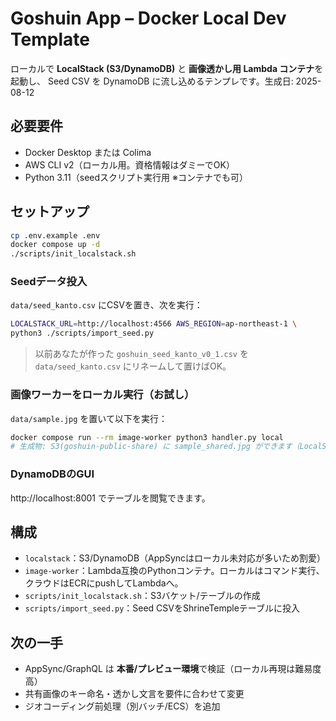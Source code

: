 # Goshuin App – Docker Local Dev Template

ローカルで **LocalStack (S3/DynamoDB)** と **画像透かし用 Lambda コンテナ**を起動し、
Seed CSV を DynamoDB に流し込めるテンプレです。生成日: 2025-08-12

## 必要要件
- Docker Desktop または Colima
- AWS CLI v2（ローカル用。資格情報はダミーでOK）
- Python 3.11（seedスクリプト実行用 ※コンテナでも可）

## セットアップ
```bash
cp .env.example .env
docker compose up -d
./scripts/init_localstack.sh
```

### Seedデータ投入
`data/seed_kanto.csv` にCSVを置き、次を実行：
```bash
LOCALSTACK_URL=http://localhost:4566 AWS_REGION=ap-northeast-1 \
python3 ./scripts/import_seed.py
```
> 以前あなたが作った `goshuin_seed_kanto_v0_1.csv` を `data/seed_kanto.csv` にリネームして置けばOK。

### 画像ワーカーをローカル実行（お試し）
`data/sample.jpg` を置いて以下を実行：
```bash
docker compose run --rm image-worker python3 handler.py local
# 生成物: S3(goshuin-public-share) に sample_shared.jpg ができます（LocalStack上）
```

### DynamoDBのGUI
http://localhost:8001 でテーブルを閲覧できます。

## 構成
- `localstack`：S3/DynamoDB（AppSyncはローカル未対応が多いため割愛）
- `image-worker`：Lambda互換のPythonコンテナ。ローカルはコマンド実行、クラウドはECRにpushしてLambdaへ。
- `scripts/init_localstack.sh`：S3バケット/テーブルの作成
- `scripts/import_seed.py`：Seed CSVをShrineTempleテーブルに投入

## 次の一手
- AppSync/GraphQL は **本番/プレビュー環境**で検証（ローカル再現は難易度高）
- 共有画像のキー命名・透かし文言を要件に合わせて変更
- ジオコーディング前処理（別バッチ/ECS）を追加
